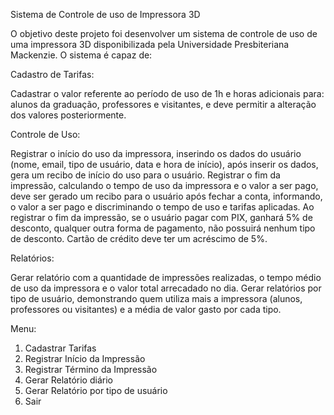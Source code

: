 Sistema de Controle de uso de Impressora 3D

O objetivo deste projeto foi desenvolver um sistema de controle de uso de uma impressora 3D disponibilizada pela Universidade Presbiteriana Mackenzie. O sistema é capaz de:

Cadastro de Tarifas:

Cadastrar o valor referente ao período de uso de 1h e horas adicionais para: alunos da graduação, professores e visitantes, e deve permitir a alteração dos valores posteriormente.

Controle de Uso:

Registrar o início do uso da impressora, inserindo os dados do usuário (nome, email, tipo de usuário, data e hora de início), após inserir os dados, gera um recibo de início do uso para o usuário.
Registrar o fim da impressão, calculando o tempo de uso da impressora e o valor a ser pago, deve ser gerado um recibo para o usuário após fechar a conta, informando, o valor a ser pago e discriminando o tempo de uso e tarifas aplicadas.
Ao registrar o fim da impressão, se o usuário pagar com PIX, ganhará 5% de desconto, qualquer outra forma de pagamento, não possuirá nenhum tipo de desconto. Cartão de crédito deve ter um acréscimo de 5%.

Relatórios:

Gerar relatório com a quantidade de impressões realizadas, o tempo médio de uso da impressora e o valor total arrecadado no dia.
Gerar relatórios por tipo de usuário, demonstrando quem utiliza mais a impressora (alunos, professores ou visitantes) e a média de valor gasto por cada tipo.

Menu:

1. Cadastrar Tarifas
2. Registrar Início da Impressão
3. Registrar Término da Impressão
4. Gerar Relatório diário
5. Gerar Relatório por tipo de usuário
6. Sair
